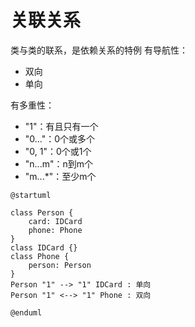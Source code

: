 # 关联关系

类与类的联系，是依赖关系的特例
有导航性：

* 双向
* 单向

有多重性：

* "1"：有且只有一个
* "0..."：0个或多个
* "0, 1"：0个或1个
* "n...m"：n到m个
* "m...*"：至少m个

```plantuml
@startuml

class Person {
    card: IDCard
    phone: Phone
}
class IDCard {}
class Phone {
    person: Person
}
Person "1" --> "1" IDCard : 单向
Person "1" <--> "1" Phone : 双向

@enduml
```

